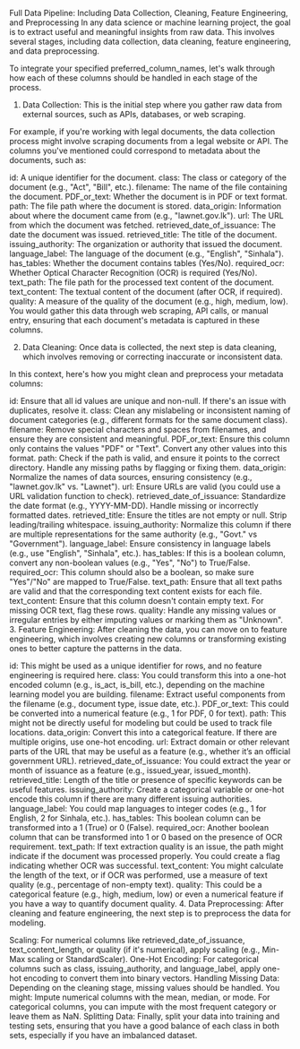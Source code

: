 Full Data Pipeline: Including Data Collection, Cleaning, Feature Engineering, and Preprocessing
In any data science or machine learning project, the goal is to extract useful and meaningful insights from raw data. This involves several stages, including data collection, data cleaning, feature engineering, and data preprocessing.

To integrate your specified preferred_column_names, let's walk through how each of these columns should be handled in each stage of the process.

1. Data Collection:
This is the initial step where you gather raw data from external sources, such as APIs, databases, or web scraping.

For example, if you're working with legal documents, the data collection process might involve scraping documents from a legal website or API. The columns you've mentioned could correspond to metadata about the documents, such as:

id: A unique identifier for the document.
class: The class or category of the document (e.g., "Act", "Bill", etc.).
filename: The name of the file containing the document.
PDF_or_text: Whether the document is in PDF or text format.
path: The file path where the document is stored.
data_origin: Information about where the document came from (e.g., "lawnet.gov.lk").
url: The URL from which the document was fetched.
retrieved_date_of_issuance: The date the document was issued.
retrieved_title: The title of the document.
issuing_authority: The organization or authority that issued the document.
language_label: The language of the document (e.g., "English", "Sinhala").
has_tables: Whether the document contains tables (Yes/No).
required_ocr: Whether Optical Character Recognition (OCR) is required (Yes/No).
text_path: The file path for the processed text content of the document.
text_content: The textual content of the document (after OCR, if required).
quality: A measure of the quality of the document (e.g., high, medium, low).
You would gather this data through web scraping, API calls, or manual entry, ensuring that each document's metadata is captured in these columns.

2. Data Cleaning:
Once data is collected, the next step is data cleaning, which involves removing or correcting inaccurate or inconsistent data.

In this context, here's how you might clean and preprocess your metadata columns:

id: Ensure that all id values are unique and non-null. If there's an issue with duplicates, resolve it.
class: Clean any mislabeling or inconsistent naming of document categories (e.g., different formats for the same document class).
filename: Remove special characters and spaces from filenames, and ensure they are consistent and meaningful.
PDF_or_text: Ensure this column only contains the values "PDF" or "Text". Convert any other values into this format.
path: Check if the path is valid, and ensure it points to the correct directory. Handle any missing paths by flagging or fixing them.
data_origin: Normalize the names of data sources, ensuring consistency (e.g., "lawnet.gov.lk" vs. "Lawnet").
url: Ensure URLs are valid (you could use a URL validation function to check).
retrieved_date_of_issuance: Standardize the date format (e.g., YYYY-MM-DD). Handle missing or incorrectly formatted dates.
retrieved_title: Ensure the titles are not empty or null. Strip leading/trailing whitespace.
issuing_authority: Normalize this column if there are multiple representations for the same authority (e.g., "Govt." vs "Government").
language_label: Ensure consistency in language labels (e.g., use "English", "Sinhala", etc.).
has_tables: If this is a boolean column, convert any non-boolean values (e.g., "Yes", "No") to True/False.
required_ocr: This column should also be a boolean, so make sure "Yes"/"No" are mapped to True/False.
text_path: Ensure that all text paths are valid and that the corresponding text content exists for each file.
text_content: Ensure that this column doesn't contain empty text. For missing OCR text, flag these rows.
quality: Handle any missing values or irregular entries by either imputing values or marking them as "Unknown".
3. Feature Engineering:
After cleaning the data, you can move on to feature engineering, which involves creating new columns or transforming existing ones to better capture the patterns in the data.

id: This might be used as a unique identifier for rows, and no feature engineering is required here.
class: You could transform this into a one-hot encoded column (e.g., is_act, is_bill, etc.), depending on the machine learning model you are building.
filename: Extract useful components from the filename (e.g., document type, issue date, etc.).
PDF_or_text: This could be converted into a numerical feature (e.g., 1 for PDF, 0 for text).
path: This might not be directly useful for modeling but could be used to track file locations.
data_origin: Convert this into a categorical feature. If there are multiple origins, use one-hot encoding.
url: Extract domain or other relevant parts of the URL that may be useful as a feature (e.g., whether it’s an official government URL).
retrieved_date_of_issuance: You could extract the year or month of issuance as a feature (e.g., issued_year, issued_month).
retrieved_title: Length of the title or presence of specific keywords can be useful features.
issuing_authority: Create a categorical variable or one-hot encode this column if there are many different issuing authorities.
language_label: You could map languages to integer codes (e.g., 1 for English, 2 for Sinhala, etc.).
has_tables: This boolean column can be transformed into a 1 (True) or 0 (False).
required_ocr: Another boolean column that can be transformed into 1 or 0 based on the presence of OCR requirement.
text_path: If text extraction quality is an issue, the path might indicate if the document was processed properly. You could create a flag indicating whether OCR was successful.
text_content: You might calculate the length of the text, or if OCR was performed, use a measure of text quality (e.g., percentage of non-empty text).
quality: This could be a categorical feature (e.g., high, medium, low) or even a numerical feature if you have a way to quantify document quality.
4. Data Preprocessing:
After cleaning and feature engineering, the next step is to preprocess the data for modeling.

Scaling: For numerical columns like retrieved_date_of_issuance, text_content_length, or quality (if it's numerical), apply scaling (e.g., Min-Max scaling or StandardScaler).
One-Hot Encoding: For categorical columns such as class, issuing_authority, and language_label, apply one-hot encoding to convert them into binary vectors.
Handling Missing Data: Depending on the cleaning stage, missing values should be handled. You might:
Impute numerical columns with the mean, median, or mode.
For categorical columns, you can impute with the most frequent category or leave them as NaN.
Splitting Data: Finally, split your data into training and testing sets, ensuring that you have a good balance of each class in both sets, especially if you have an imbalanced dataset.
